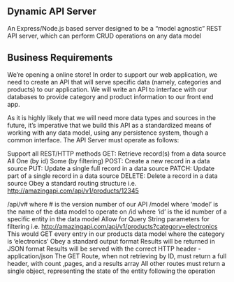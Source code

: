 ## Dynamic API Server

An Express/Node.js based server designed to be a “model agnostic” REST API server, which can perform CRUD operations on any data model

## Business Requirements

We’re opening a online store! In order to support our web application, we need to create an API that will serve specific data (namely, categories and products) to our application. We will write an API to interface with our databases to provide category and product information to our front end app.

As it is highly likely that we will need more data types and sources in the future, it’s imperative that we build this API as a standardized means of working with any data model, using any persistence system, though a common interface. The API Server must operate as follows:

Support all REST/HTTP methods
GET: Retrieve record(s) from a data source
All
One (by id)
Some (by filtering)
POST: Create a new record in a data source
PUT: Update a single full record in a data source
PATCH: Update part of a single record in a data source
DELETE: Delete a record in a data source
Obey a standard routing structure
i.e. http://amazingapi.com/api/v1/products/12345

/api/v# where # is the version number of our API
/model where ‘model’ is the name of the data model to operate on
/id where ‘id’ is the id number of a specific entity in the data model
Allow for Query String parameters for filtering
i.e. http://amazingapi.com/api/v1/products?category=electronics
This would GET every entry in our products data model where the category is ‘electronics’
Obey a standard output format
Results will be returned in JSON format
Results will be served with the correct HTTP header - application/json
The GET Route, when not retrieving by ID, must return a full header, with count ,pages, and a results array
All other routes must return a single object, representing the state of the entity following the operation

